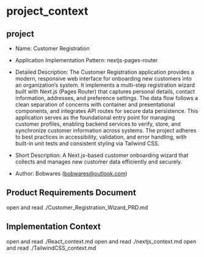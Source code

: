 # project_context

## project 

- Name: Customer Registration 

- Application Implementation Pattern:  nextjs-pages-router

- Detailed Description: The Customer Registration application provides a modern, responsive web interface for onboarding new customers into an organization’s system. It implements a multi-step registration wizard built with Next.js (Pages Router) that captures personal details, contact information, addresses, and preference settings. The data flow follows a clean separation of concerns with container and presentational components, and integrates API routes for secure data persistence. This application serves as the foundational entry point for managing customer profiles, enabling backend services to verify, store, and synchronize customer information across systems. The project adheres to best practices in accessibility, validation, and error handling, with built-in unit tests and consistent styling via Tailwind CSS.

- Short Description: A Next.js-based customer onboarding wizard that collects and manages new customer data efficiently and securely.

- Author: Bobwares ([bobwares@outlook.com](mailto:bobwares@outlook.com)) 

## Product Requirements Document
open and read ./Customer_Registration_Wizard_PRD.md

## Implementation Context

open and read ./React_context.md
open and read ./nextjs_context.md
open and read ./TailwindCSS_context.md







